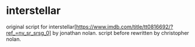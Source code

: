 # interstellar
original script for interstellar[https://www.imdb.com/title/tt0816692/?ref_=nv_sr_srsg_0] by jonathan nolan. script before rewritten by christopher nolan.
